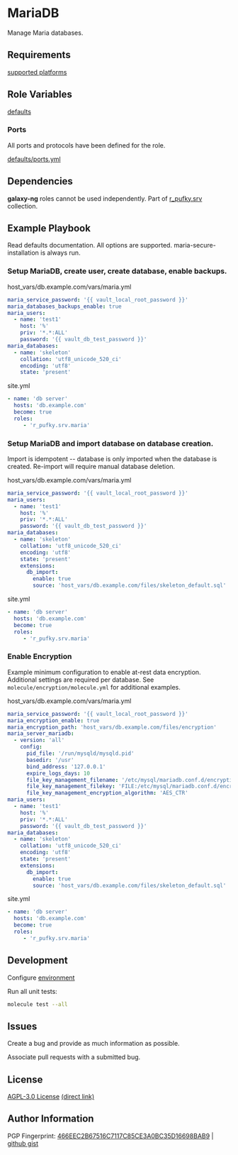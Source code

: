 # MariaDB
Manage Maria databases.

## Requirements
[supported platforms](https://github.com/r-pufky/ansible_maria/blob/main/meta/main.yml)

## Role Variables
[defaults](https://github.com/r-pufky/ansible_maria/tree/main/defaults/main)

### Ports
All ports and protocols have been defined for the role.

[defaults/ports.yml](https://github.com/r-pufky/ansible_maria/blob/main/defaults/main/ports.yml)

## Dependencies
**galaxy-ng** roles cannot be used independently. Part of
[r_pufky.srv](https://github.com/r-pufky/ansible_collection_srv) collection.

## Example Playbook
Read defaults documentation. All options are supported.
maria-secure-installation is always run.

### Setup MariaDB, create user, create database, enable backups.
host_vars/db.example.com/vars/maria.yml
``` yaml
maria_service_password: '{{ vault_local_root_password }}'
maria_databases_backups_enable: true
maria_users:
  - name: 'test1'
    host: '%'
    priv: '*.*:ALL'
    password: '{{ vault_db_test_password }}'
maria_databases:
  - name: 'skeleton'
    collation: 'utf8_unicode_520_ci'
    encoding: 'utf8'
    state: 'present'
```

site.yml
``` yaml
- name: 'db server'
  hosts: 'db.example.com'
  become: true
  roles:
     - 'r_pufky.srv.maria'
```

### Setup MariaDB and import database on database creation.
Import is idempotent -- database is only imported when the database is created.
Re-import will require manual database deletion.

host_vars/db.example.com/vars/maria.yml
``` yaml
maria_service_password: '{{ vault_local_root_password }}'
maria_users:
  - name: 'test1'
    host: '%'
    priv: '*.*:ALL'
    password: '{{ vault_db_test_password }}'
maria_databases:
  - name: 'skeleton'
    collation: 'utf8_unicode_520_ci'
    encoding: 'utf8'
    state: 'present'
    extensions:
      db_import:
        enable: true
        source: 'host_vars/db.example.com/files/skeleton_default.sql'
```

site.yml
``` yaml
- name: 'db server'
  hosts: 'db.example.com'
  become: true
  roles:
     - 'r_pufky.srv.maria'
```

### Enable Encryption
Example minimum configuration to enable at-rest data encryption. Additional
settings are required per database. See `molecule/encryption/molecule.yml` for
additional examples.

host_vars/db.example.com/vars/maria.yml
``` yaml
maria_service_password: '{{ vault_local_root_password }}'
maria_encryption_enable: true
maria_encryption_path: 'host_vars/db.example.com/files/encryption'
maria_server_mariadb:
  - version: 'all'
    config:
      pid_file: '/run/mysqld/mysqld.pid'
      basedir: '/usr'
      bind_address: '127.0.0.1'
      expire_logs_days: 10
      file_key_management_filename: '/etc/mysql/mariadb.conf.d/encryption/keyfile.enc'
      file_key_management_filekey: 'FILE:/etc/mysql/mariadb.conf.d/encryption/keyfile.key'
      file_key_management_encryption_algorithm: 'AES_CTR'
maria_users:
  - name: 'test1'
    host: '%'
    priv: '*.*:ALL'
    password: '{{ vault_db_test_password }}'
maria_databases:
  - name: 'skeleton'
    collation: 'utf8_unicode_520_ci'
    encoding: 'utf8'
    state: 'present'
    extensions:
      db_import:
        enable: true
        source: 'host_vars/db.example.com/files/skeleton_default.sql'
```

site.yml
``` yaml
- name: 'db server'
  hosts: 'db.example.com'
  become: true
  roles:
     - 'r_pufky.srv.maria'
```

## Development
Configure [environment](https://github.com/r-pufky/ansible_collection_srv/blob/main/docs/dev/environment/README.md)

Run all unit tests:
``` bash
molecule test --all
```

## Issues
Create a bug and provide as much information as possible.

Associate pull requests with a submitted bug.

## License
[AGPL-3.0 License](https://www.tldrlegal.com/license/gnu-affero-general-public-license-v3-agpl-3-0)
 [(direct link)](https://github.com/r-pufky/ansible_maria/blob/main/LICENSE)

## Author Information
PGP Fingerprint: [466EEC2B67516C7117C85CE3A0BC35D16698BAB9](https://keys.openpgp.org/vks/v1/by-fingerprint/466EEC2B67516C7117C85CE3A0BC35D16698BAB9)
| [github gist](https://gist.github.com/r-pufky/a8df36977c55b5bb20829267c4c49d22)
